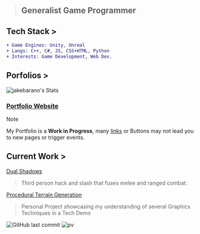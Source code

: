 > ## Generalist Game Programmer
## Tech Stack >
```diff
+ Game Engines: Unity, Unreal
+ Langs: C++, C#, JS, CSS+HTML, Python
+ Interests: Game Development, Web Dev.  
```  
## Porfolios >
![jakebarano's Stats](https://github-readme-stats.vercel.app/api?username=jakebarano&theme=blue-green&show_icons=true&hide_border=true&count_private=true)  
### [Portfolio Website](https://jakebarano.github.io/Portfolio-website/) 
> [!NOTE]
> My Portfolio is a **Work in Progress**, many [links]() or Buttons may not lead you to new pages or trigger events.

## Current Work >
[Dual Shadows](https://megacheeky.itch.io/dual-shadows)
> Third person hack and slash that fuses melee and ranged combat.

[Procedural Terrain Generation]()
> Personal Project showcasing my understanding of several Graphics Techniques in a Tech Demo
  
![GitHub last commit](https://img.shields.io/github/last-commit/jakebarano/jakebarano)
![pv](https://pageview.vercel.app/?github_user=jakebarano)


<!--
**Jakebarano/jakebarano** is a ✨ _special_ ✨ repository because its `README.md` (this file) appears on your GitHub profile.

Here are some ideas to get you started:

- 🔭 I’m currently working on ...
- 🌱 I’m currently learning ...
- 👯 I’m looking to collaborate on ...
- 🤔 I’m looking for help with ...
- 💬 Ask me about ...
- 📫 How to reach me: ...
- 😄 Pronouns: ...
- ⚡ Fun fact: ...
-->
